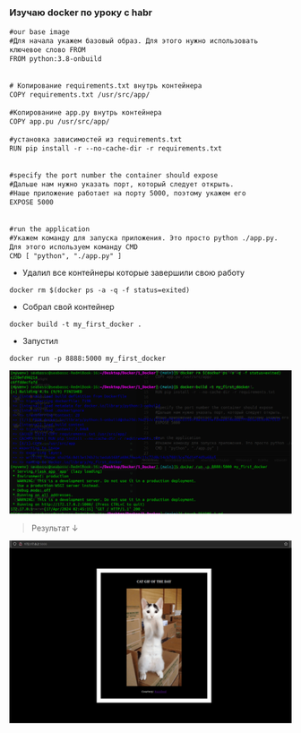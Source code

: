 ### Изучаю docker по уроку с habr
```
#our base image
#Для начала укажем базовый образ. Для этого нужно использовать ключевое слово FROM
FROM python:3.8-onbuild


# Копирование requirements.txt внутрь контейнера
COPY requirements.txt /usr/src/app/

#Копированине app.py внутрь контейнера
COPY app.pu /usr/src/app/

#установка зависимостей из requirements.txt
RUN pip install -r --no-cache-dir -r requirements.txt


#specify the port number the container should expose
#Дальше нам нужно указать порт, который следует открыть.
#Наше приложение работает на порту 5000, поэтому укажем его
EXPOSE 5000


#run the application
#Укажем команду для запуска приложения. Это просто python ./app.py. Для этого используем команду CMD
CMD [ "python", "./app.py" ]
```

 - Удалил все контейнеры которые завершили свою работу
 ```
docker rm $(docker ps -a -q -f status=exited)
 ```
 - Собрал свой контейнер
```
docker build -t my_first_docker .
```
 - Запустил
 ```
docker run -p 8888:5000 my_first_docker
 ```

![alt text](./screenshots/image.png)

> Результат    &#8595;

![alt text](./screenshots/image-1.png)
   


